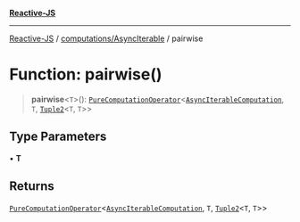 [**Reactive-JS**](../../../README.md)

***

[Reactive-JS](../../../README.md) / [computations/AsyncIterable](../README.md) / pairwise

# Function: pairwise()

> **pairwise**\<`T`\>(): [`PureComputationOperator`](../../type-aliases/PureComputationOperator.md)\<[`AsyncIterableComputation`](../interfaces/AsyncIterableComputation.md), `T`, [`Tuple2`](../../../functions/type-aliases/Tuple2.md)\<`T`, `T`\>\>

## Type Parameters

• **T**

## Returns

[`PureComputationOperator`](../../type-aliases/PureComputationOperator.md)\<[`AsyncIterableComputation`](../interfaces/AsyncIterableComputation.md), `T`, [`Tuple2`](../../../functions/type-aliases/Tuple2.md)\<`T`, `T`\>\>
